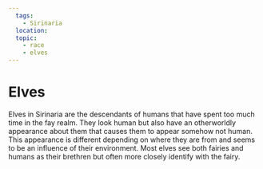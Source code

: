 ```yaml
---
  tags:
    - Sirinaria
  location:
  topic:
    - race
    - elves
---
```

# Elves
Elves in Sirinaria are the descendants of humans that have spent too much time in the fay realm. They look human but also have an otherworldly appearance about them that causes them to appear somehow not human. This appearance is different depending on where they are from and seems to be an influence of their environment. Most elves see both fairies and humans as their brethren but often more closely identify with the fairy.